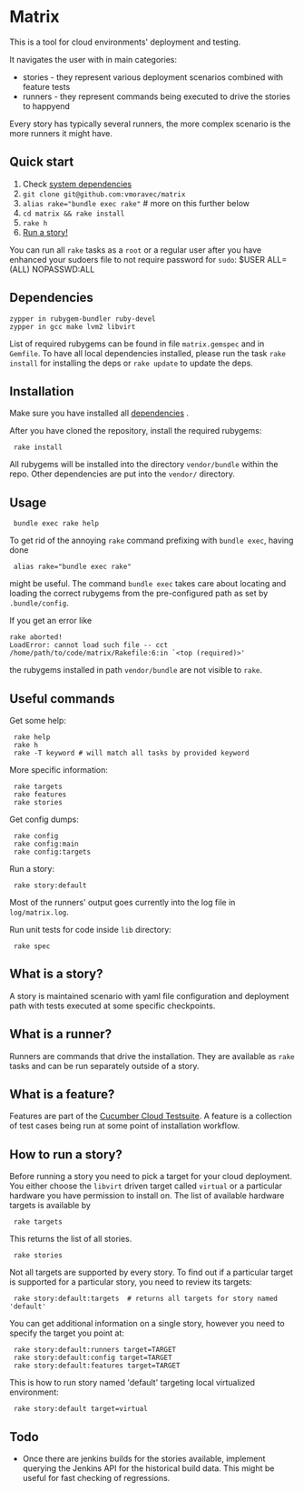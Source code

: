 # Matrix

This is a tool for cloud environments' deployment and testing.

It navigates the user with in main categories:

* stories - they represent various deployment scenarios combined with feature tests
* runners - they represent commands being executed to drive the stories to happyend

Every story has typically several runners, the more complex scenario is the more
runners it might have.


## Quick start

  1.  Check [system dependencies](#dependencies)
  2.  `git clone git@github.com:vmoravec/matrix`
  3.  `alias rake="bundle exec rake"` # more on this further below
  4.  `cd matrix && rake install`
  5.  `rake h`
  6. [Run a story!](#how-to-run-a-story)

  You can run all `rake` tasks as a `root` or a regular user after you have
  enhanced your sudoers file to not require password for `sudo`:
     $USER ALL=(ALL) NOPASSWD:ALL


## Dependencies

    zypper in rubygem-bundler ruby-devel
    zypper in gcc make lvm2 libvirt

  List of required rubygems can be found in file `matrix.gemspec` and in `Gemfile`.
  To have all local dependencies installed, please run the task
  `rake install` for installing the deps or `rake update` to update the deps.


## Installation

  Make sure you have installed all [dependencies](#dependencies) .

  After you have cloned the repository, install the required rubygems:

     rake install

  All rubygems will be installed into the directory `vendor/bundle` within the repo.
  Other dependencies are put into the `vendor/` directory.


## Usage

     bundle exec rake help

  To get rid of the annoying `rake` command prefixing with `bundle exec`, having done

     alias rake="bundle exec rake"

  might be useful. The command `bundle exec` takes care about locating and loading
  the correct rubygems from the pre-configured path as set by `.bundle/config`.

  If you get an error like

    rake aborted!
    LoadError: cannot load such file -- cct
    /home/path/to/code/matrix/Rakefile:6:in `<top (required)>'

  the rubygems installed in path `vendor/bundle` are not visible to `rake`.


## Useful commands

  Get some help:

     rake help
     rake h
     rake -T keyword # will match all tasks by provided keyword

  More specific information:

     rake targets
     rake features
     rake stories

  Get config dumps:

     rake config
     rake config:main
     rake config:targets

  Run a story:

     rake story:default

  Most of the runners' output goes currently into the log file in `log/matrix.log`.

  Run unit tests for code inside `lib` directory:

     rake spec


## What is a story?

  A story is maintained scenario with yaml file configuration and deployment path
  with tests executed at some specific checkpoints.


## What is a runner?

  Runners are commands that drive the installation.
  They are available as `rake` tasks and can be run separately outside of a story.


## What is a feature?

  Features are part of the [Cucumber Cloud Testsuite](https://github.com/suse-cloud/cct/).
  A feature is a collection of test cases being run at some point of installation workflow.


## How to run a story?

  Before running a story you need to pick a target for your cloud deployment.
  You either choose the `libvirt` driven target called `virtual` or a particular
  hardware you have permission to install on.
  The list of available hardware targets is available by

     rake targets

  This returns the list of all stories.

     rake stories

  Not all targets are supported by every story. To find out if a particular target is
  supported for a particular story, you need to review its targets:

     rake story:default:targets  # returns all targets for story named 'default'

  You can get additional information on a single story, however you need to specify
  the target you point at:

     rake story:default:runners target=TARGET
     rake story:default:config target=TARGET
     rake story:default:features target=TARGET

  This is how to run story named 'default' targeting local virtualized environment:

     rake story:default target=virtual

## Todo

  * Once there are jenkins builds for the stories available, implement querying the
    Jenkins API for the historical build data. This might be useful for fast checking
    of regressions.



